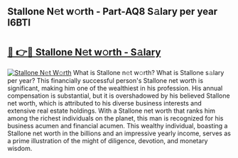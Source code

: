 ## Stallone N𝚎t w𝚘rth - Part-AQ8 S𝚊lary per year l6BTI

# <h2><a href="http://gc18or5.nevu.top/?p=Stallone">🔗 👉🔴 Stallone N𝚎t w𝚘rth - S𝚊lary</a></h2>

[![Stallone N𝚎t W𝚘rth](https://i.imgur.com/Oavwk0R.jpeg)](http://gc18or5.nevu.top/?p=Stallone)
What is Stallone n𝚎t w𝚘rth? What is Stallone s𝚊lary per year?
This financially successful person's Stallone net worth is significant, making him one of the wealthiest in his profession. His annual compensation is substantial, but it is overshadowed by his believed Stallone net worth, which is attributed to his diverse business interests and extensive real estate holdings. With a Stallone net worth that ranks him among the richest individuals on the planet, this man is recognized for his business acumen and financial acumen. This wealthy individual, boasting a Stallone net worth in the billions and an impressive yearly income, serves as a prime illustration of the might of diligence, devotion, and monetary wisdom.
